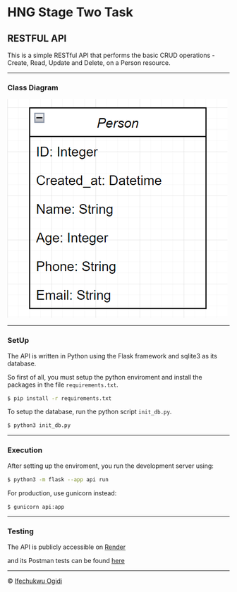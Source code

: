 # HNG Stage Two Task
## RESTFUL API

This is a simple RESTful API that performs the basic CRUD operations - Create, Read, Update and Delete, on a Person resource.

---

### Class Diagram
![Alttext](/Class%20Diagram.png)

---

### SetUp

The API is written in Python using the Flask framework and sqlite3 as its database.

So first of all, you must setup the python enviroment and install the packages in the file `requirements.txt`.
```bash
$ pip install -r requirements.txt
```

To setup the database, run the python script `init_db.py`.
```bash
$ python3 init_db.py
```

---

### Execution

After setting up the enviroment, you run the development server using:
```bash
$ python3 -m flask --app api run
```

For production, use gunicorn instead:
```bash
$ gunicorn api:app
```

---

### Testing

The API is publicly accessible on [Render](https://hng-stage-two-b6ki.onrender.com)

and its Postman tests can be found [here](https://elements.getpostman.com/redirect?entityId=18989194-5585868f-a3c1-4c9b-9d0d-8be6c1c93da4&entityType=collection)

---

© [Ifechukwu Ogidi](https://github.com/Ifechukwu001)
